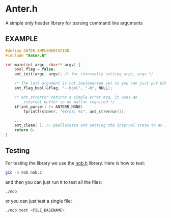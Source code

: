 # Anter.h
A simple only header library for parsing command line arguments

## EXAMPLE

```c
#define ANTER_IMPLEMENTATION
#include "Anter.h"

int main(int argc, char** argv) {
    bool flag = false;
    ant_init(argc, argv); /* for internally setting argc, argv */

    /* The last argument is not implemented yet so you can just put NULL in here */
    ant_flag_bool(&flag, "--bool", "-b", NULL); 

    /* ant_strerror returns a simple error msg, it uses an 
        internal buffer so no malloc required */
    if(ant_parse() != ANTERR_NONE)
        fprintf(stderr, "error: %s", ant_strerror());

    ...
    ant_clean( ); // Deallocates and setting the internal state to an invalid one
    return 0;
}
```

## Testing

For testing the library we use the [nob.h](https://github.com/tsoding/nob.h) library.
Here is how to test:

```bash
gcc -o nob nob.c
```

and then you can just run it to test all the files:

```bash
./nob
```

or you can just test a single file:

```bash
./nob test <FILE_BASENAME>
```

